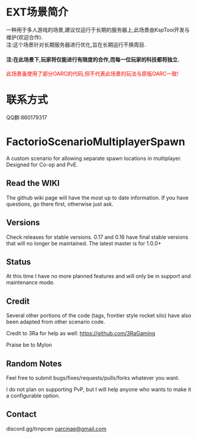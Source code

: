 
# EXT场景简介
一种用于多人游戏的场景,建议仅运行于长期的服务器上,此场景由KspTooi开发与维护(欢迎合作).    
注:这个场景针对长期服务器进行优化,旨在长期运行不换周目.    
#### 注:在此场景下,玩家将仅能进行有限度的合作,而每一位玩家的科技都将独立.

<font color=red> 此场景虽使用了部分OARC的代码,但不代表此场景的玩法与原版OARC一致! </font>


# 联系方式
QQ群:860179317


# FactorioScenarioMultiplayerSpawn
A custom scenario for allowing separate spawn locations in multiplayer. Designed for Co-op and PvE. 

## Read the WIKI
The github wiki page will have the most up to date information. If you have questions, go there first, otherwise just ask.

## Versions
Check releases for stable versions. 0.17 and 0.16 have final stable versions that will no longer be maintained.
The latest master is for 1.0.0+

## Status
At this time I have no more planned features and will only be in support and maintenance mode.

## Credit
Several other portions of the code (tags, frontier style rocket silo) have also been adapted from other scenario code.

Credit to 3Ra for help as well: https://github.com/3RaGaming

Praise be to Mylon

## Random Notes
Feel free to submit bugs/fixes/requests/pulls/forks whatever you want.

I do not plan on supporting PvP, but I will help anyone who wants to make it a configurable option.

## Contact
discord.gg/trnpcen
oarcinae@gmail.com
